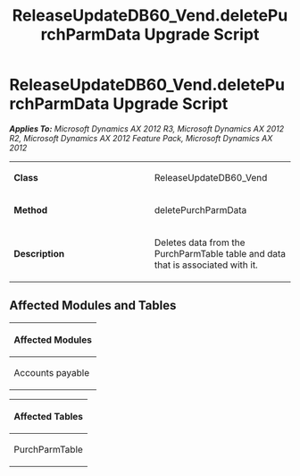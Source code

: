 ﻿---
title: ReleaseUpdateDB60_Vend.deletePurchParmData Upgrade Script
TOCTitle: ReleaseUpdateDB60_Vend.deletePurchParmData Upgrade Script
ms:assetid: 0bcebf31-13a2-d707-7fa2-f99b47085e5a
ms:mtpsurl: https://msdn.microsoft.com/en-us/library/JJ735658(v=AX.60)
ms:contentKeyID: 49706568
ms.date: 05/18/2015
mtps_version: v=AX.60
---

# ReleaseUpdateDB60\_Vend.deletePurchParmData Upgrade Script 


_**Applies To:** Microsoft Dynamics AX 2012 R3, Microsoft Dynamics AX 2012 R2, Microsoft Dynamics AX 2012 Feature Pack, Microsoft Dynamics AX 2012_

<table>
<colgroup>
<col style="width: 50%" />
<col style="width: 50%" />
</colgroup>
<tbody>
<tr class="odd">
<td><p><strong>Class</strong></p></td>
<td><p>ReleaseUpdateDB60_Vend</p></td>
</tr>
<tr class="even">
<td><p><strong>Method</strong></p></td>
<td><p>deletePurchParmData</p></td>
</tr>
<tr class="odd">
<td><p><strong>Description</strong></p></td>
<td><p>Deletes data from the PurchParmTable table and data that is associated with it.</p></td>
</tr>
</tbody>
</table>


## Affected Modules and Tables

<table>
<colgroup>
<col style="width: 100%" />
</colgroup>
<thead>
<tr class="header">
<th><p>Affected Modules</p></th>
</tr>
</thead>
<tbody>
<tr class="odd">
<td><p>Accounts payable</p></td>
</tr>
</tbody>
</table>


<table>
<colgroup>
<col style="width: 100%" />
</colgroup>
<thead>
<tr class="header">
<th><p>Affected Tables</p></th>
</tr>
</thead>
<tbody>
<tr class="odd">
<td><p>PurchParmTable</p></td>
</tr>
</tbody>
</table>

  


